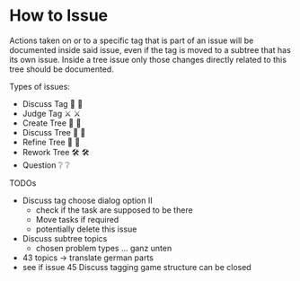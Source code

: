 # How to Issue

Actions taken on or to a specific tag that is part of an issue will be documented inside said issue, even if the tag is moved to a subtree that has its own issue.
Inside a tree issue only those changes directly related to this tree should be documented.

Types of issues:

- Discuss Tag :bookmark: 🔖
- Judge Tag :crossed_swords: ⚔️
- Create Tree :seedling: 🌱
- Discuss Tree :deciduous_tree: 🌳
- Refine Tree :gem: 💎
- Rework Tree :hammer_and_wrench: 🛠️
- Question :grey_question: ❔

TODOs

- Discuss tag choose dialog option II
  - check if the task are supposed to be there
  - Move tasks if required
  - potentially delete this issue
- Discuss subtree topics
  - chosen problem types ... ganz unten
- 43 topics -> translate german parts
- see if issue 45 Discuss tagging game structure can be closed
